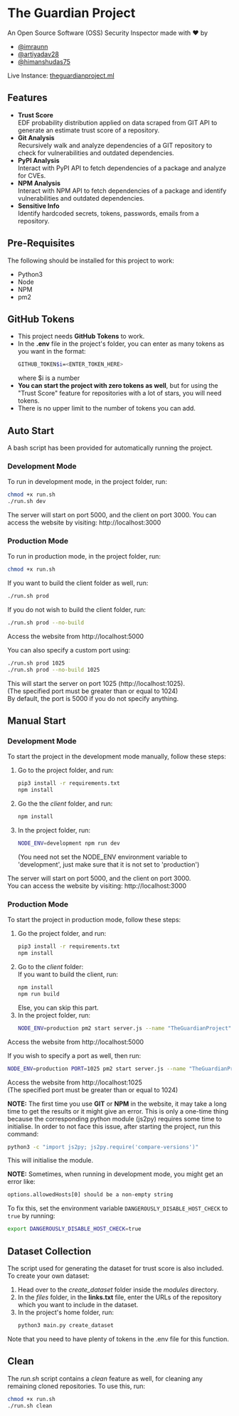 # The Guardian Project

An Open Source Software (OSS) Security Inspector made with ❤️ by 
- [@imraunn](https://github.com/imraunn)
- [@artiyadav28](https://github.com/artiyadav28)
- [@himanshudas75](https://github.com/himanshudas75)

Live Instance: [theguardianproject.ml](http://theguardianproject.ml)

## Features
- **Trust Score**  
    EDF probability distribution applied on data scraped from GIT API to generate an estimate trust score of a repository.
- **Git Analysis**  
    Recursively walk and analyze dependencies of a GIT repository to check for vulnerabilities and outdated dependencies.
- **PyPI Analysis**  
    Interact with PyPI API to fetch dependencies of a package and analyze for CVEs.
- **NPM Analysis**  
    Interact with NPM API to fetch dependencies of a package and identify vulnerabilities and outdated dependencies.
- **Sensitive Info**  
    Identify hardcoded secrets, tokens, passwords, emails from a repository.

## Pre-Requisites
The following should be installed for this project to work:
- Python3
- Node
- NPM
- pm2

## GitHub Tokens
- This project needs **GitHub Tokens** to work.
- In the **.env** file in the project's folder, you can enter as many tokens as you want in the format:
    ```bash
    GITHUB_TOKEN$i=<ENTER_TOKEN_HERE>
    ```
    where $i is a number
- **You can start the project with zero tokens as well**, but for using the "Trust Score" feature for repositories with a lot of stars, you will need tokens.
- There is no upper limit to the number of tokens you can add.

## Auto Start
A bash script has been provided for automatically running the project.
### Development Mode
To run in development mode, in the project folder, run:
```bash
chmod +x run.sh
./run.sh dev
```
The server will start on port 5000, and the client on port 3000. You can access the website by visiting: http://localhost:3000

### Production Mode
To run in production mode, in the project folder, run:
```bash
chmod +x run.sh
```
If you want to build the client folder as well, run:
```bash
./run.sh prod
```
If you do not wish to build the client folder, run:
```bash
./run.sh prod --no-build
```
Access the website from http://localhost:5000  
  
You can also specify a custom port using:
```bash
./run.sh prod 1025
./run.sh prod --no-build 1025
```
This will start the server on port 1025 (http://localhost:1025).  
(The specified port must be greater than or equal to 1024)  
By default, the port is 5000 if you do not specify anything.

## Manual Start
### Development Mode
To start the project in the development mode manually, follow these steps:
1. Go to the project folder, and run:
    ```bash
    pip3 install -r requirements.txt
    npm install
    ```
2. Go the the *client* folder, and run:
    ```bash
    npm install
    ```
3. In the project folder, run:
    ```bash
    NODE_ENV=development npm run dev
    ```
    (You need not set the NODE_ENV environment variable to 'development', just make sure that it is not set to 'production')  
  
The server will start on port 5000, and the client on port 3000.  
You can access the website by visiting: http://localhost:3000

### Production Mode
To start the project in production mode, follow these steps:
1. Go the project folder, and run:
    ```bash
    pip3 install -r requirements.txt
    npm install
    ```
2. Go to the *client* folder:  
    If you want to build the client, run:
    ```bash
    npm install
    npm run build
    ```
    Else, you can skip this part.
3. In the project folder, run:
    ```bash
    NODE_ENV=production pm2 start server.js --name "TheGuardianProject"
    ```
Access the website from http://localhost:5000  
  
If you wish to specify a port as well, then run:
```bash
NODE_ENV=production PORT=1025 pm2 start server.js --name "TheGuardianProject"
```
Access the website from http://localhost:1025  
(The specified port must be greater than or equal to 1024)  
  
**NOTE:** The first time you use **GIT** or **NPM** in the website, it may take a long time to get the results or it might give an error. This is only a one-time thing because the corresponding python module (js2py) requires some time to initialise.
In order to not face this issue, after starting the project, run this command:
```bash
python3 -c "import js2py; js2py.require('compare-versions')"
```
This will initialise the module.

**NOTE:** Sometimes, when running in development mode, you might get an error like:
```bash
options.allowedHosts[0] should be a non-empty string
```
To fix this, set the environment variable `DANGEROUSLY_DISABLE_HOST_CHECK` to `true` by running:
```bash
export DANGEROUSLY_DISABLE_HOST_CHECK=true
```

## Dataset Collection
The script used for generating the dataset for trust score is also included.
To create your own dataset:
1. Head over to the *create_dataset* folder inside the *modules* directory.
2. In the *files* folder, in the **links.txt** file, enter the URLs of the repository which you want to include in the dataset.
3. In the project's home folder, run:
    ```bash
    python3 main.py create_dataset
    ```
Note that you need to have plenty of tokens in the .env file for this function.

## Clean
The *run.sh* script contains a *clean* feature as well, for cleaning any remaining cloned repositories. To use this, run:
```bash
chmod +x run.sh
./run.sh clean
```
